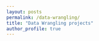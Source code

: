 ```yaml
---
layout: posts
permalink: /data-wrangling/
title: "Data Wrangling projects"
author_profile: true
---
```



